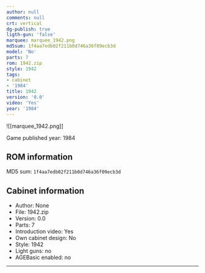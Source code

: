 ```yaml
---
author: null
comments: null
crt: vertical
dg-publish: true
ligth-gun: 'false'
marquee: marquee_1942.png
md5sum: 1f4aa7edb02f211b0d746a36f09ecb3d
model: 'No'
parts: 7
rom: 1942.zip
style: 1942
tags:
- cabinet
- '1984'
title: 1942
version: '0.0'
video: 'Yes'
year: '1984'
---
```


![[marquee_1942.png]]

Game published year: 1984

## ROM information

MD5 sum: `1f4aa7edb02f211b0d746a36f09ecb3d` 

## Cabinet information

- Author: None
- File: 1942.zip
- Version: 0.0
- Parts: 7
- Introduction video: Yes
- Own cabinet design: No
- Style: 1942
- Light guns: no
- AGEBasic enabled: no

---
